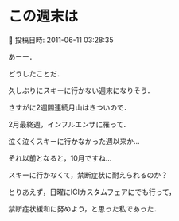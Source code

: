 # この週末は

📅 投稿日時: 2011-06-11 03:28:35

あーー．





どうしたことだ．


久しぶりにスキーに行かない週末になりそう．


さすがに2週間連続月山はきついので．





2月最終週，インフルエンザに罹って．


泣く泣くスキーに行かなかった週以来か…


それ以前となると，10月ですね…





スキーに行かなくて，禁断症状に耐えられるのか？





とりあえず，日曜にICIカスタムフェアにでも行って，


禁断症状緩和に努めよう，と思った私であった．
